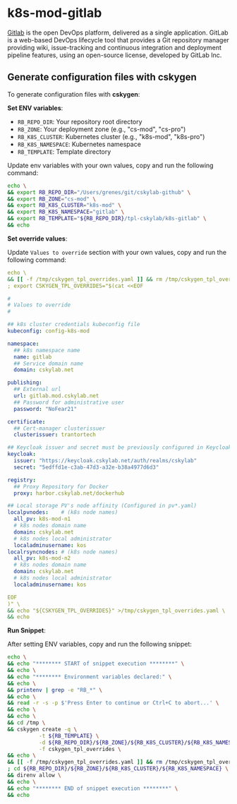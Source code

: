 # k8s-mod-gitlab

[Gitlab](https://about.gitlab.com/what-is-gitlab/) is the open DevOps platform, delivered as a single application. GitLab is a web-based DevOps lifecycle tool that provides a Git repository manager providing wiki, issue-tracking and continuous integration and deployment pipeline features, using an open-source license, developed by GitLab Inc.

## Generate configuration files with cskygen

To generate configuration files with **cskygen**:

**Set ENV variables**:

- `RB_REPO_DIR`: Your repository root directory
- `RB_ZONE`: Your deployment zone (e.g., "cs-mod", "cs-pro")
- `RB_K8S_CLUSTER`: Kubernetes cluster (e.g., "k8s-mod", "k8s-pro")
- `RB_K8S_NAMESPACE`: Kubernetes namespace
- `RB_TEMPLATE`: Template directory

Update env variables with your own values, copy and run the following command:

```bash
echo \
&& export RB_REPO_DIR="/Users/grenes/git/cskylab-github" \
&& export RB_ZONE="cs-mod" \
&& export RB_K8S_CLUSTER="k8s-mod" \
&& export RB_K8S_NAMESPACE="gitlab" \
&& export RB_TEMPLATE="${RB_REPO_DIR}/tpl-cskylab/k8s-gitlab" \
&& echo
```

**Set override values**:

Update `Values to override` section with your own values, copy and run the following command:

```yaml
echo \
&& [[ -f /tmp/cskygen_tpl_overrides.yaml ]] && rm /tmp/cskygen_tpl_overrides.yaml \
; export CSKYGEN_TPL_OVERRIDES="$(cat <<EOF

#
# Values to override
#

## k8s cluster credentials kubeconfig file
kubeconfig: config-k8s-mod

namespace:
  ## k8s namespace name
  name: gitlab
  ## Service domain name
  domain: cskylab.net

publishing:
  ## External url
  url: gitlab.mod.cskylab.net
  ## Password for administrative user
  password: "NoFear21"

certificate:
  ## Cert-manager clusterissuer
  clusterissuer: trantortech

## Keycloak issuer and secret must be previously configured in Keycloak
keycloak:
  issuer: "https://keycloak.cskylab.net/auth/realms/cskylab"
  secret: "5edffd1e-c3ab-47d3-a32e-b38a4977d6d3"

registry:
  ## Proxy Repository for Docker
  proxy: harbor.cskylab.net/dockerhub

## Local storage PV's node affinity (Configured in pv*.yaml)
localpvnodes:    # (k8s node names)
  all_pv: k8s-mod-n1
  # k8s nodes domain name
  domain: cskylab.net
  # k8s nodes local administrator
  localadminusername: kos
localrsyncnodes: # (k8s node names)
  all_pv: k8s-mod-n2
  # k8s nodes domain name
  domain: cskylab.net
  # k8s nodes local administrator
  localadminusername: kos

EOF
)" \
&& echo "${CSKYGEN_TPL_OVERRIDES}" >/tmp/cskygen_tpl_overrides.yaml \
&& echo
```

**Run Snippet**:

After setting ENV variables, copy and run the following snippet:

```bash
echo \
&& echo "******** START of snippet execution ********" \
&& echo \
&& echo "******** Environment variables declared:" \
&& echo \
&& printenv | grep -e "RB_*" \
&& echo \
&& read -r -s -p $'Press Enter to continue or Ctrl+C to abort...' \
&& echo \
&& echo \
&& cd /tmp \
&& cskygen create -q \
          -t ${RB_TEMPLATE} \
          -d ${RB_REPO_DIR}/${RB_ZONE}/${RB_K8S_CLUSTER}/${RB_K8S_NAMESPACE} \
          -f cskygen_tpl_overrides \
&& echo \
&& [[ -f /tmp/cskygen_tpl_overrides.yaml ]] && rm /tmp/cskygen_tpl_overrides.yaml \
; cd ${RB_REPO_DIR}/${RB_ZONE}/${RB_K8S_CLUSTER}/${RB_K8S_NAMESPACE} \
&& direnv allow \
&& echo \
&& echo "******** END of snippet execution ********" \
&& echo
```
